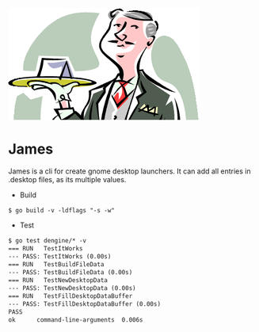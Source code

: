 ![James](images/james.png)
# James

James is a cli for create gnome desktop launchers. It can add all entries in .desktop files, as its multiple values.

* Build
```
$ go build -v -ldflags "-s -w"
```

* Test
```
$ go test dengine/* -v
=== RUN   TestItWorks
--- PASS: TestItWorks (0.00s)
=== RUN   TestBuildFileData
--- PASS: TestBuildFileData (0.00s)
=== RUN   TestNewDesktopData
--- PASS: TestNewDesktopData (0.00s)
=== RUN   TestFillDesktopDataBuffer
--- PASS: TestFillDesktopDataBuffer (0.00s)
PASS
ok      command-line-arguments  0.006s
```

